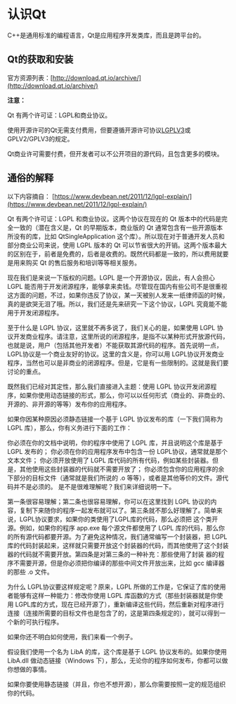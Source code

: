 # 认识Qt

C++是通用标准的编程语言，Qt是应用程序开发类库，而且是跨平台的。

## Qt的获取和安装

官方资源列表：[http://download.qt.io/archive/](http://download.qt.io/archive/)

**注意：**  

 Qt 有两个许可证：LGPL和商业协议。

使用开源许可的Qt无需支付费用，但要遵循开源许可协议[LGPLV3]( [https://baike.baidu.com/item/GNU%E5%AE%BD%E9%80%9A%E7%94%A8%E5%85%AC%E5%85%B1%E8%AE%B8%E5%8F%AF%E8%AF%81/1981243?fromtitle=LGPL&fromid=10583469](https://baike.baidu.com/item/GNU宽通用公共许可证/1981243?fromtitle=LGPL&fromid=10583469) )或GPLV2/GPLV3的规定。

Qt商业许可需要付费，但开发者可以不公开项目的源代码，且包含更多的模块。

## 通俗的解释

以下内容摘自： [https://www.devbean.net/2011/12/lgpl-explain/](https://www.devbean.net/2011/12/lgpl-explain/)

Qt 有两个许可证：LGPL 和商业协议。这两个协议在现在的 Qt 版本中的代码是完全一致的（潜在含义是，Qt 的早期版本，商业版的 Qt 通常包含有一些开源版本所没有的库，比如 QtSingleApplication 这个库）。所以现在对于普通开发人员和部分商业公司来说，使用 LGPL 版本的 Qt 可以节省很大的开销。这两个版本最大的区别在于，前者是免费的，后者是收费的。既然代码都是一致的，所以费用就要是用来购买 Qt 的售后服务和培训等等相关服务。

现在我们是来说一下版权的问题。LGPL 是一个开源协议，因此，有人会担心 LGPL 能否用于开发闭源程序，能够拿来卖钱。尽管现在国内有些公司不是很重视这方面的问题，不过，如果你违反了协议，某一天被别人发来一纸律师函的时候，真的是欲哭无泪了哦。所以，我们还是先来研究一下这个协议，LGPL 究竟能不能用于开发闭源程序。

至于什么是 LGPL 协议，这里就不再多说了，我们关心的是，如果使用 LGPL 协议开发商业程序。请注意，这里所说的闭源程序，是指不以某种形式开放源代码，也就是说，用户（包括其他开发者）不能获取其源代码的程序。首先说明一点，LGPL协议是一个商业友好的协议。这里的含义是，你可以用 LGPL协议开发商业程序，当然也可以是非商业的闭源程序。但是，它是有一些限制的。这就是我们要讨论的重点。

既然我们已经对其定性，那么我们直接进入主题：使用 LGPL 协议开发闭源程序，如果你使用动态链接的形式，那么，你可以以任何形式（商业的、非商业的、开源的、非开源的等等）发布你的应用程序。

如果你因某种原因必须静态链接一个基于 LGPL 协议发布的库（一下我们简称为 LGPL 库），那么，你有义务进行下面的工作：

你必须在你的文档中说明，你的程序中使用了 LGPL 库，并且说明这个库是基于 LGPL 发布的；
你必须在你的应用程序发布中包含一份 LGPL协议，通常就是那个文本文件；
你必须开放使用了 LGPL 库代码的所有代码，例如某些封装器。但是，其他使用这些封装器的代码就不需要开放了；
你必须包含你的应用程序的余下部分的目标文件（通常就是我们所说的 .o 等等），或者是其他等价的文件。源代码并不是必须的。
是不是很难理解呢？我们来详细说明一下。

第一条很容易理解；第二条也很容易理解，你可以在这里找到 LGPL 协议的内容，复制下来随你的程序一起发布就可以了。第三条就不那么好理解了。简单来说，LGPL协议要求，如果你的类使用了LGPL库的代码，那么必须把 这个类开源。例如，如果你的程序 app.exe 每个源文件都使用了 LGPL 库的代码，那么你的所有源代码都要开源。为了避免这种情况，我们通常编写一个封装器，把 LGPL库的代码封装起来，这样就只需要开放这个封装器的代码，而其他使用了这个封装器的代码就不需要开放。第四条是对第三条的一种补充：那些使用了封装 器的程序不需要开源，但是你必须把你编译的那些中间文件开放出来，比如 gcc 编译器的那些 .o 文件。

为什么 LGPL协议要这样规定呢？原来，LGPL 所做的工作是，它保证了库的使用者能够有这样一种能力：修改你使用 LGPL 库函数的方式（那些封装器就是你使用 LGPL库的方式，现在已经开源了），重新编译这些代码，然后重新对程序进行连接（连接所需要的目标文件也是包含了的，这是第四条规定的），就可以得到一 个新的可执行程序。

如果你还不明白如何使用，我们来看一个例子。

假设我们使用一个名为 LibA 的库，这个库是基于 LGPL 协议发布的。如果你使用 LibA.dll 做动态链接（Windows 下），那么，无论你的程序如何发布，你都可以做你想做的事情。

如果你要使用静态链接（并且，你也不想开源），那么你需要按照一定的规范组织你的代码。
